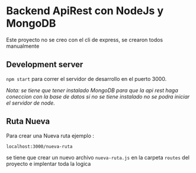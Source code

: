 # Backend ApiRest con NodeJs y MongoDB

Este proyecto no se creo con el cli de express, se crearon todos manualmente

## Development server

`npm start` para correr el servidor de desarrollo
en el puerto 3000.

*Nota: se tiene que tener instalado MongoDB para que la api rest haga coneccion con la base de datos si no se tiene instalado no se podra iniciar el servidor de node.*

## Ruta Nueva

Para crear una Nueva ruta ejemplo :

`localhost:3000/nueva-ruta` 

se tiene que crear un nuevo archivo `nueva-ruta.js` en la carpeta `routes` del proyecto e implentar toda la logica